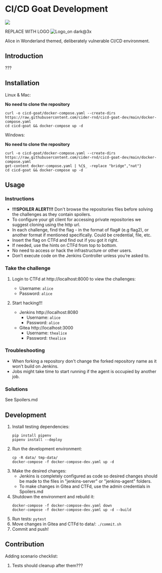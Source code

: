 # CI/CD Goat Development
![](https://github.com/cider-rnd/cicd-goat-dev/actions/workflows/ci.yml/badge.svg)


 
REPLACE WITH LOGO
![Logo_on dark@3x](https://user-images.githubusercontent.com/88270351/143437403-79b0ae54-a117-420d-b1a2-b285c0d8db59.png)

Alice in Wonderland themed, deliberately vulnerable CI/CD environment.

## Introduction
???

## Installation
Linux & Mac:

**No need to clone the repository**
```
curl -o cicd-goat/docker-compose.yaml --create-dirs https://raw.githubusercontent.com/cider-rnd/cicd-goat-dev/main/docker-compose.yaml
cd cicd-goat && docker-compose up -d
```
Windows:

**No need to clone the repository**
```
curl -o cicd-goat/docker-compose.yaml --create-dirs https://raw.githubusercontent.com/cider-rnd/cicd-goat-dev/main/docker-compose.yaml
get-content docker-compose.yaml | %{$_ -replace "bridge","nat"}
cd cicd-goat && docker-compose up -d
```

## Usage
### Instructions
* **!!!SPOILER ALERT!!!** Don't browse the repositories files before solving the challenges as they contain spoilers.
* To configure your git client for accessing private repositories we suggest cloning using the http url.
* In each challenge, find the flag - in the format of flag# (e.g flag2), or another format if mentioned specifically. Could be credential, file, etc.
* Insert the flag on CTFd and find out if you got it right.
* If needed, use the hints on CTFd from top to bottom.
* No need to access or hack the infrastructure or other users.
* Don’t execute code on the Jenkins Controller unless you’re asked to.

### Take the challenge
1. Login to CTFd at http://localhost:8000 to view the challenges:
   * Username: `alice`
   * Password: `alice`

2. Start hacking!!!
   * Jenkins http://localhost:8080
     * Username: `alice`
     * Password: `alice`
   * Gitea http://localhost:3000
     * Username: `thealice`
     * Password: `thealice`

### Troubleshooting
* When forking a repository don't change the forked repository name as it won't build on Jenkins.
* Jobs might take time to start running if the agent is occupied by another job.

### Solutions
See Spoilers.md

## Development
1. Install testing dependencies: 
    ```
    pip install pipenv
    pipenv install --deploy
    ```
2. Run the development environment:
    ```
    cp -R data/ tmp-data/
    docker-compose -f docker-compose-dev.yaml up -d
    ```
3. Make the desired changes:
   * Jenkins is completely configured as code so desired changes should be made to the files in "jenkins-server" or "jenkins-agent" folders.
   * To make changes in Gitea and CTFd, use the admin credentials in Spoilers.md
4. Shutdown the environment and rebuild it:
    ```
    docker-compose -f docker-compose-dev.yaml down
    docker-compose -f docker-compose-dev.yaml up -d --build
    ```
5. Run tests: `pytest` 
6. Move changes in Gitea and CTFd to data/: `./commit.sh`
7. Commit and push!

## Contribution
Adding scenario checklist:
  1. Tests should cleanup after them???



